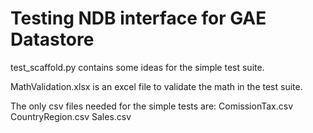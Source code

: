 Testing NDB interface for GAE Datastore
============

test_scaffold.py contains some ideas for the simple test suite.

MathValidation.xlsx is an excel file to validate the math in the test suite.

The only csv files needed for the simple tests are:
ComissionTax.csv
CountryRegion.csv
Sales.csv